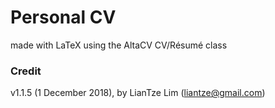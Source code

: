 # Personal CV
made with LaTeX using the AltaCV CV/Résumé class

### Credit
v1.1.5 (1 December 2018), by LianTze Lim (liantze@gmail.com)
